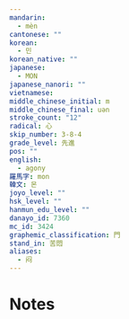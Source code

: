 ```yaml
---
mandarin:
  - mèn
cantonese: ""
korean:
  - 민
korean_native: ""
japanese:
  - MON
japanese_nanori: ""
vietnamese:
middle_chinese_initial: m
middle_chinese_final: uən
stroke_count: "12"
radical: 心
skip_number: 3-8-4
grade_level: 先進
pos: ""
english:
  - agony
羅馬字: mon
韓文: 몬
joyo_level: ""
hsk_level: ""
hanmun_edu_level: ""
danayo_id: 7360
mc_id: 3424
graphemic_classification: 門
stand_in: 苦悶
aliases:
  - 闷
---
```


# Notes
